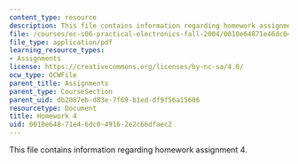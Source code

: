 ```yaml
---
content_type: resource
description: This file contains information regarding homework assignment 4.
file: /courses/ec-s06-practical-electronics-fall-2004/0010e64871e46dc049162e2c66dfaec2_MITEC_S06F04_hw4.pdf
file_type: application/pdf
learning_resource_types:
- Assignments
license: https://creativecommons.org/licenses/by-nc-sa/4.0/
ocw_type: OCWFile
parent_title: Assignments
parent_type: CourseSection
parent_uid: db2087eb-d83e-7f69-b1ed-df9f56a15606
resourcetype: Document
title: Homework 4
uid: 0010e648-71e4-6dc0-4916-2e2c66dfaec2
---
```

This file contains information regarding homework assignment 4.